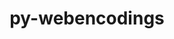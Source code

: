 ---
title: "py-webencodings"
layout: cache
categories: [package, develop]
meta: {"compilers": ["gcc@=11.1.0", "gcc@=11.4.0", "gcc@=9.4.0", "oneapi@=2024.2.1"], "num_specs": 37, "num_specs_by_stack": {"data-vis-sdk": 5, "e4s": 6, "e4s-neoverse-v2": 6, "e4s-neoverse_v1": 2, "e4s-oneapi": 16, "e4s-power": 2, "root": 37}, "oss": ["ubuntu20.04", "ubuntu22.04"], "platforms": ["linux"], "stacks": ["data-vis-sdk", "e4s", "e4s-neoverse-v2", "e4s-neoverse_v1", "e4s-oneapi", "e4s-power", "root"], "targets": ["neoverse_v1", "neoverse_v2", "ppc64le", "x86_64_v3"], "versions": ["0.5.1"]}
spec_details: [{"compiler": "oneapi@=2024.2.1", "hash": "3ggyzqshkxbqxvfylclukst4zt7r7xhy", "os": "ubuntu22.04", "platform": "linux", "size": "-", "stacks": ["e4s-oneapi", "root"], "target": "x86_64_v3", "variants": ["build_system=python_pip"], "versions": ["0.5.1"]}, {"compiler": "gcc@=11.4.0", "hash": "3ujou3atyq573bxaoogp4qyeud3d3mgk", "os": "ubuntu22.04", "platform": "linux", "size": "-", "stacks": ["e4s", "root"], "target": "x86_64_v3", "variants": ["build_system=python_pip"], "versions": ["0.5.1"]}, {"compiler": "gcc@=11.1.0", "hash": "4qdajo3o77rinuz72mub43ubjjvbt77b", "os": "ubuntu20.04", "platform": "linux", "size": "-", "stacks": ["data-vis-sdk", "root"], "target": "x86_64_v3", "variants": ["build_system=python_pip"], "versions": ["0.5.1"]}, {"compiler": "oneapi@=2024.2.1", "hash": "7xiejzld3fpc73wnr6gmu2gny4tpkqrw", "os": "ubuntu22.04", "platform": "linux", "size": "-", "stacks": ["e4s-oneapi", "root"], "target": "x86_64_v3", "variants": ["build_system=python_pip"], "versions": ["0.5.1"]}, {"compiler": "oneapi@=2024.2.1", "hash": "a6vniofjywvx44zb56wsnj3hkqtl7bam", "os": "ubuntu22.04", "platform": "linux", "size": "-", "stacks": ["e4s-oneapi", "root"], "target": "x86_64_v3", "variants": ["build_system=python_pip"], "versions": ["0.5.1"]}, {"compiler": "gcc@=11.4.0", "hash": "aed5b3pittz5gf2wzrnxor3reyxjwatz", "os": "ubuntu22.04", "platform": "linux", "size": "-", "stacks": ["e4s", "root"], "target": "x86_64_v3", "variants": ["build_system=python_pip"], "versions": ["0.5.1"]}, {"compiler": "oneapi@=2024.2.1", "hash": "blanshbs2y4tcdjxtph5zhsvd6z4n3mi", "os": "ubuntu22.04", "platform": "linux", "size": "-", "stacks": ["e4s-oneapi", "root"], "target": "x86_64_v3", "variants": ["build_system=python_pip"], "versions": ["0.5.1"]}, {"compiler": "gcc@=11.1.0", "hash": "cczmvys46hwlbcxvvliwv6vmpppif52q", "os": "ubuntu20.04", "platform": "linux", "size": "-", "stacks": ["data-vis-sdk", "root"], "target": "x86_64_v3", "variants": ["build_system=python_pip"], "versions": ["0.5.1"]}, {"compiler": "oneapi@=2024.2.1", "hash": "cy7in23ptbvvfrhnh47y6p4hw2t6rvyf", "os": "ubuntu22.04", "platform": "linux", "size": "-", "stacks": ["e4s-oneapi", "root"], "target": "x86_64_v3", "variants": ["build_system=python_pip"], "versions": ["0.5.1"]}, {"compiler": "gcc@=11.4.0", "hash": "dp7mee3qmyeklxrhlfrz37czfha662id", "os": "ubuntu22.04", "platform": "linux", "size": "-", "stacks": ["e4s-neoverse-v2", "root"], "target": "neoverse_v2", "variants": ["build_system=python_pip"], "versions": ["0.5.1"]}, {"compiler": "oneapi@=2024.2.1", "hash": "drdjdoq7ojvnqv7plwkcuwpjfwqc7bqh", "os": "ubuntu22.04", "platform": "linux", "size": "-", "stacks": ["e4s-oneapi", "root"], "target": "x86_64_v3", "variants": ["build_system=python_pip"], "versions": ["0.5.1"]}, {"compiler": "gcc@=11.4.0", "hash": "dsoempumosed6yy7xn6ei76uiers4lix", "os": "ubuntu22.04", "platform": "linux", "size": "-", "stacks": ["e4s-neoverse-v2", "root"], "target": "neoverse_v2", "variants": ["build_system=python_pip"], "versions": ["0.5.1"]}, {"compiler": "oneapi@=2024.2.1", "hash": "envw3tmjzen24ad3xztb2zn3xmnzkvvg", "os": "ubuntu22.04", "platform": "linux", "size": "-", "stacks": ["e4s-oneapi", "root"], "target": "x86_64_v3", "variants": ["build_system=python_pip"], "versions": ["0.5.1"]}, {"compiler": "gcc@=11.4.0", "hash": "f43buhsqt7yn7nqcuaqoi4kylyuh2nur", "os": "ubuntu22.04", "platform": "linux", "size": "-", "stacks": ["e4s-neoverse-v2", "root"], "target": "neoverse_v2", "variants": ["build_system=python_pip"], "versions": ["0.5.1"]}, {"compiler": "oneapi@=2024.2.1", "hash": "ffnu3osozvb2tasut23aqh56pfvyt4ys", "os": "ubuntu22.04", "platform": "linux", "size": "-", "stacks": ["e4s-oneapi", "root"], "target": "x86_64_v3", "variants": ["build_system=python_pip"], "versions": ["0.5.1"]}, {"compiler": "gcc@=11.4.0", "hash": "g47hrrmlakqohyarqfmmcf7cmehzmr36", "os": "ubuntu22.04", "platform": "linux", "size": "-", "stacks": ["e4s-neoverse_v1", "root"], "target": "neoverse_v1", "variants": ["build_system=python_pip"], "versions": ["0.5.1"]}, {"compiler": "gcc@=11.4.0", "hash": "h52psfljupzoeuri7gxfychhik4wo3iy", "os": "ubuntu22.04", "platform": "linux", "size": "-", "stacks": ["e4s", "root"], "target": "x86_64_v3", "variants": ["build_system=python_pip"], "versions": ["0.5.1"]}, {"compiler": "gcc@=11.1.0", "hash": "hzplyycrqzvit3qczhamypp3spiaibz7", "os": "ubuntu20.04", "platform": "linux", "size": "-", "stacks": ["data-vis-sdk", "root"], "target": "x86_64_v3", "variants": ["build_system=python_pip"], "versions": ["0.5.1"]}, {"compiler": "gcc@=11.4.0", "hash": "j7k4jscz6pqatg4pc337wp4lcmpuillv", "os": "ubuntu22.04", "platform": "linux", "size": "-", "stacks": ["e4s-neoverse-v2", "root"], "target": "neoverse_v2", "variants": ["build_system=python_pip"], "versions": ["0.5.1"]}, {"compiler": "oneapi@=2024.2.1", "hash": "ls7lfjswq7jb7cslchextasl5pn6b4hs", "os": "ubuntu22.04", "platform": "linux", "size": "-", "stacks": ["e4s-oneapi", "root"], "target": "x86_64_v3", "variants": ["build_system=python_pip"], "versions": ["0.5.1"]}, {"compiler": "gcc@=11.4.0", "hash": "mj2tredlyma7ta7val4qq2ifwhkn6sc5", "os": "ubuntu22.04", "platform": "linux", "size": "-", "stacks": ["e4s-neoverse-v2", "root"], "target": "neoverse_v2", "variants": ["build_system=python_pip"], "versions": ["0.5.1"]}, {"compiler": "oneapi@=2024.2.1", "hash": "nqmlnluxobvqjoc575cpdmtako4i4lbp", "os": "ubuntu22.04", "platform": "linux", "size": "-", "stacks": ["e4s-oneapi", "root"], "target": "x86_64_v3", "variants": ["build_system=python_pip"], "versions": ["0.5.1"]}, {"compiler": "oneapi@=2024.2.1", "hash": "orku4j35toayyouinj6bgnbaa4cd45fw", "os": "ubuntu22.04", "platform": "linux", "size": "-", "stacks": ["e4s-oneapi", "root"], "target": "x86_64_v3", "variants": ["build_system=python_pip"], "versions": ["0.5.1"]}, {"compiler": "oneapi@=2024.2.1", "hash": "otcvu6uodk3fanoqgk2gy2qjdfpkhxkm", "os": "ubuntu22.04", "platform": "linux", "size": "-", "stacks": ["e4s-oneapi", "root"], "target": "x86_64_v3", "variants": ["build_system=python_pip"], "versions": ["0.5.1"]}, {"compiler": "oneapi@=2024.2.1", "hash": "pp6vkgbyxdurn5pmlddghb2ywbacjj2j", "os": "ubuntu22.04", "platform": "linux", "size": "-", "stacks": ["e4s-oneapi", "root"], "target": "x86_64_v3", "variants": ["build_system=python_pip"], "versions": ["0.5.1"]}, {"compiler": "gcc@=11.1.0", "hash": "pxcc64vpkwvtz2j5fv343s6h7e6gih4v", "os": "ubuntu20.04", "platform": "linux", "size": "-", "stacks": ["data-vis-sdk", "root"], "target": "x86_64_v3", "variants": ["build_system=python_pip"], "versions": ["0.5.1"]}, {"compiler": "gcc@=9.4.0", "hash": "q7v3dsxaeyy64edqi27i5nm56xw2ikgn", "os": "ubuntu20.04", "platform": "linux", "size": "-", "stacks": ["e4s-power", "root"], "target": "ppc64le", "variants": ["build_system=python_pip"], "versions": ["0.5.1"]}, {"compiler": "gcc@=11.4.0", "hash": "qh4t2oox26o6qjsb4mhelssqishauo4t", "os": "ubuntu22.04", "platform": "linux", "size": "-", "stacks": ["e4s-neoverse_v1", "root"], "target": "neoverse_v1", "variants": ["build_system=python_pip"], "versions": ["0.5.1"]}, {"compiler": "gcc@=11.4.0", "hash": "qtkkxhukpnnkolhcstmmlcqajhtegm5s", "os": "ubuntu22.04", "platform": "linux", "size": "-", "stacks": ["e4s", "root"], "target": "x86_64_v3", "variants": ["build_system=python_pip"], "versions": ["0.5.1"]}, {"compiler": "gcc@=11.4.0", "hash": "rl4gidgzh5yreqdt6dlhox52bndahzig", "os": "ubuntu22.04", "platform": "linux", "size": "-", "stacks": ["e4s", "root"], "target": "x86_64_v3", "variants": ["build_system=python_pip"], "versions": ["0.5.1"]}, {"compiler": "oneapi@=2024.2.1", "hash": "rsnbyhvf42r6wuw2mflriwlly5app3tp", "os": "ubuntu22.04", "platform": "linux", "size": "-", "stacks": ["e4s-oneapi", "root"], "target": "x86_64_v3", "variants": ["build_system=python_pip"], "versions": ["0.5.1"]}, {"compiler": "gcc@=11.4.0", "hash": "rujk52td43pxy55a4fpz44xs7mkimxmb", "os": "ubuntu22.04", "platform": "linux", "size": "-", "stacks": ["e4s", "root"], "target": "x86_64_v3", "variants": ["build_system=python_pip"], "versions": ["0.5.1"]}, {"compiler": "gcc@=11.1.0", "hash": "uww2ntxsxvnmrwzuzwfhpk7ff5wl6wvw", "os": "ubuntu20.04", "platform": "linux", "size": "-", "stacks": ["data-vis-sdk", "root"], "target": "x86_64_v3", "variants": ["build_system=python_pip"], "versions": ["0.5.1"]}, {"compiler": "gcc@=11.4.0", "hash": "vwi7xy2udhegxgst5fau7dd2uhnd6yz7", "os": "ubuntu22.04", "platform": "linux", "size": "-", "stacks": ["e4s-neoverse-v2", "root"], "target": "neoverse_v2", "variants": ["build_system=python_pip"], "versions": ["0.5.1"]}, {"compiler": "oneapi@=2024.2.1", "hash": "wjbxb6q343vvola2a742ztlqu2yglvfq", "os": "ubuntu22.04", "platform": "linux", "size": "-", "stacks": ["e4s-oneapi", "root"], "target": "x86_64_v3", "variants": ["build_system=python_pip"], "versions": ["0.5.1"]}, {"compiler": "oneapi@=2024.2.1", "hash": "xpp6gdg7ezr5ntiis423slrtzseg2ytw", "os": "ubuntu22.04", "platform": "linux", "size": "-", "stacks": ["e4s-oneapi", "root"], "target": "x86_64_v3", "variants": ["build_system=python_pip"], "versions": ["0.5.1"]}, {"compiler": "gcc@=9.4.0", "hash": "zek24jclytxmbqesg7epa2x76ffuskje", "os": "ubuntu20.04", "platform": "linux", "size": "-", "stacks": ["e4s-power", "root"], "target": "ppc64le", "variants": ["build_system=python_pip"], "versions": ["0.5.1"]}]
---